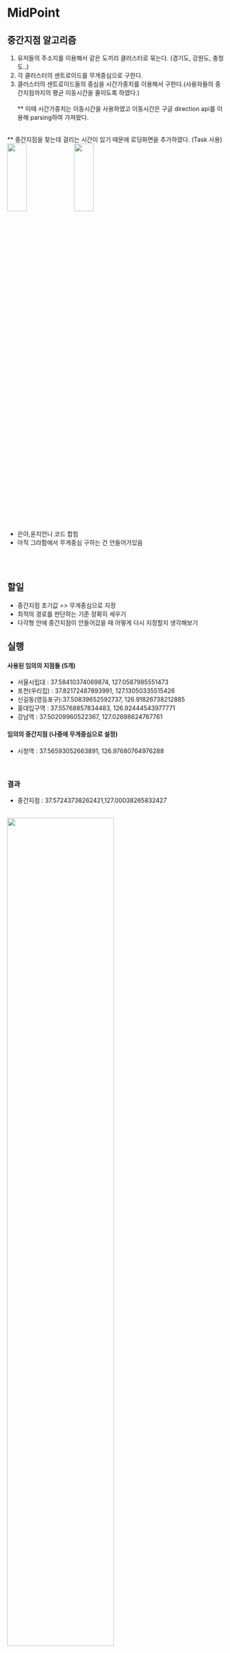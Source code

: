 # MidPoint


## 중간지점 알고리즘 ## 
1. 유저들의 주소지를 이용해서 같은 도끼리 클러스터로 묶는다. (경기도, 강원도, 충청도..)
2. 각 클러스터의 센트로이드를 무게중심으로 구한다.
3. 클러스터의 센트로이드들의 중심을 시간가중치를 이용해서 구한다.(사용자들의 중간지점까지의 평균 이동시간을 줄이도록 하였다.)<br/>  
   ** 이때 시간가중치는 이동시간을 사용하였고 이동시간은 구글 direction api를 이용해 parsing하여 가져왔다.
<br/>  
** 중간지점을 찾는데 걸리는 시간이 있기 때문에 로딩화면을 추가하였다. (Task 사용)
<br/>  
<img src="https://user-images.githubusercontent.com/48446896/100689359-a8e4af80-33c7-11eb-8d9a-5383018d232a.jpeg" width="30%" height="20%"></img>
<img src = "https://user-images.githubusercontent.com/48446896/100689365-abdfa000-33c7-11eb-945f-7f4f7c5c8f2d.jpeg" width="30%" height="20%"></img>

<br/><br/>

<br/><br/>
* 은아,윤지언니 코드 합침<br/>  
* 아직 그라함에서 무게중심 구하는 건 안들어가있음

<br/><br/>

## 할일 ##
- 중간지점 초기값 => 무게중심으로 지정
- 최적의 경로를 판단하는 기준 정확히 세우기
- 다각형 안에 중간지점이 안들어갔을 때 어떻게 다시 지정할지 생각해보기



## 실행
#### __사용된 임의의 지점들 (5개)__
  + 서울시립대 : 37.58410374069874, 127.0587985551473
  + 포천(우리집) : 37.82172487893991, 127.13050335515426
  + 신길동(영등포구):37.50839652592737, 126.91826738212885
  + 홍대입구역 : 37.55768857834483, 126.92444543977771
  + 강남역 : 37.50209960522367, 127.02698624767761
  
#### __임의의 중간지점 (나중에 무게중심으로 설정)__
  + 시청역 : 37.56593052663891, 126.97680764976288
<br/>

### __결과__
* 중간지점 : 37.57243738262421,127.00038265832427
<br/>
<img src="https://user-images.githubusercontent.com/48446896/97246617-19d0fe80-1841-11eb-96f2-096ab9fbb35f.png" width="70%" height="70%"></img>
<img src = "https://user-images.githubusercontent.com/48446896/97246622-1b9ac200-1841-11eb-8f28-4d9c74956a80.jpeg" width="30%" height="20%"></img>

------------
### __참고__
<br/><br/>
<img src = "https://user-images.githubusercontent.com/48446896/97247599-54d43180-1843-11eb-9144-a1bf56a053af.png" width="50%" height="50%"></img>




